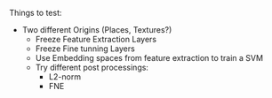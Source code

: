 Things to test:
- Two different Origins (Places, Textures?)
  - Freeze Feature Extraction Layers
  - Freeze Fine tunning Layers 
  - Use Embedding spaces from feature extraction to train a SVM
  - Try different post processings:
    - L2-norm
    - FNE
